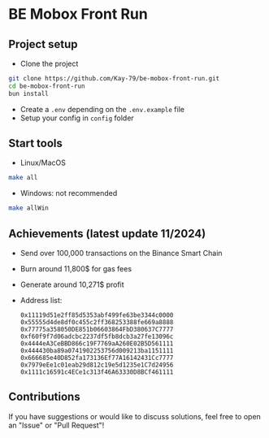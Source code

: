 # BE Mobox Front Run

## Project setup

-   Clone the project

```bash
git clone https://github.com/Kay-79/be-mobox-front-run.git
cd be-mobox-front-run
bun install
```

-   Create a `.env` depending on the `.env.example` file
-   Setup your config in `config` folder

## Start tools

-   Linux/MacOS

```bash
make all
```

-   Windows: not recommended

```bash
make allWin
```

## Achievements (latest update 11/2024)

-   Send over 100,000 transactions on the Binance Smart Chain
-   Burn around 11,800$ for gas fees
-   Generate around 10,271$ profit
-   Address list:

    ```
    0x11119d51e2ff85d5353abf499fe63be3344c0000
    0x55555d4de8df0c455c2ff368253388fe669a8888
    0x77775a358050DE851b06603864FbD380637C7777
    0xf60f9f7d06adcbc2237df5fb8dcb3a27fe13096c
    0x4444eA3CeBBD866c19F7769aA260E02B5D561111
    0x444430ba89a0741902253756d009213ba1151111
    0x666685e40D852fa173136Ef77A16142431Cc7777
    0x7979eEe1c01eab29d812c19e5d1235e1C7d24956
    0x1111c16591c4ECe1c313f46A63330D8BCf461111
    ```

## Contributions

If you have suggestions or would like to discuss solutions, feel free to open an "Issue" or "Pull Request"!

